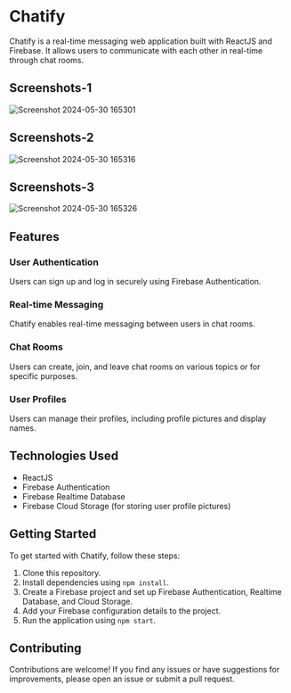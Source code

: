 # Chatify

Chatify is a real-time messaging web application built with ReactJS and Firebase. It allows users to communicate with each other in real-time through chat rooms.

## Screenshots-1
![Screenshot 2024-05-30 165301](https://github.com/coder-lovek/chatify/assets/142591319/6fe6b137-0881-49aa-bbae-5d4078a34c6b)

## Screenshots-2
![Screenshot 2024-05-30 165316](https://github.com/coder-lovek/chatify/assets/142591319/d51fd461-0a8c-40be-ac72-fdd00d0eeac1)

## Screenshots-3
![Screenshot 2024-05-30 165326](https://github.com/coder-lovek/chatify/assets/142591319/c7eaba2f-d587-411f-8154-b60d2e56a5a3)


## Features

### User Authentication

Users can sign up and log in securely using Firebase Authentication.

### Real-time Messaging

Chatify enables real-time messaging between users in chat rooms.

### Chat Rooms

Users can create, join, and leave chat rooms on various topics or for specific purposes.

### User Profiles

Users can manage their profiles, including profile pictures and display names.

## Technologies Used

- ReactJS
- Firebase Authentication
- Firebase Realtime Database
- Firebase Cloud Storage (for storing user profile pictures)

## Getting Started

To get started with Chatify, follow these steps:

1. Clone this repository.
2. Install dependencies using `npm install`.
3. Create a Firebase project and set up Firebase Authentication, Realtime Database, and Cloud Storage.
4. Add your Firebase configuration details to the project.
5. Run the application using `npm start`.

## Contributing

Contributions are welcome! If you find any issues or have suggestions for improvements, please open an issue or submit a pull request.



